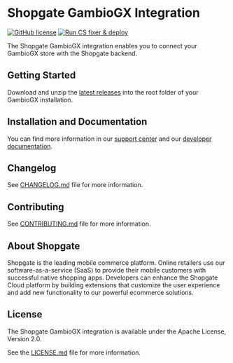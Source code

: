 # Shopgate GambioGX Integration

[![GitHub license](http://dmlc.github.io/img/apache2.svg)](LICENSE.md)
[![Run CS fixer & deploy](https://github.com/shopgate/cart-integration-gambiogx/actions/workflows/check_and_deploy.yml/badge.svg)](https://github.com/shopgate/cart-integration-gambiogx/actions/workflows/check_and_deploy.yml)

The Shopgate GambioGX integration enables you to connect your GambioGX store with the Shopgate backend.

## Getting Started
Download and unzip the [latest releases](https://github.com/shopgate/cart-integration-gambiogx/releases/latest) into the root folder of your GambioGX installation.

## Installation and Documentation

You can find more information in our [support center](https://support.shopgate.com/hc/en-us/articles/202798386-Connecting-to-Gambio) and our [developer documentation](https://docs.shopgate.com/).

## Changelog

See [CHANGELOG.md](CHANGELOG.md) file for more information.

## Contributing

See [CONTRIBUTING.md](docs/CONTRIBUTING.md) file for more information.

## About Shopgate

Shopgate is the leading mobile commerce platform. Online retailers use our software-as-a-service (SaaS) to provide their mobile customers with successful native shopping apps. Developers can enhance the Shopgate Cloud platform by building extensions that customize the user experience and add new functionality to our powerful ecommerce solutions.

## License

The Shopgate GambioGX integration is available under the Apache License, Version 2.0.

See the [LICENSE.md](LICENSE.md) file for more information.
